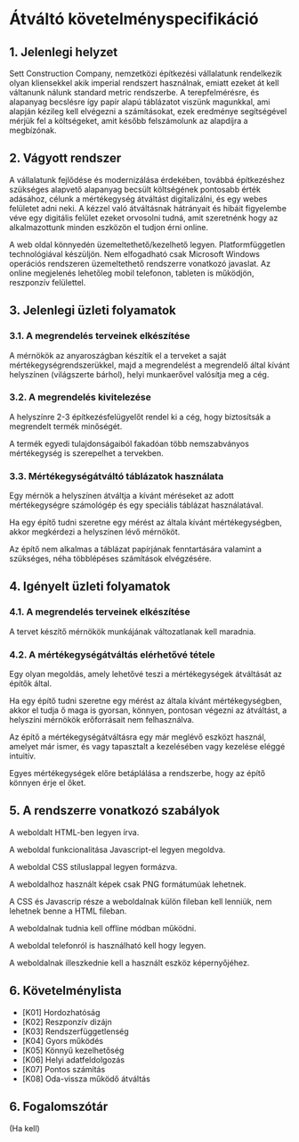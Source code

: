 # Átváltó követelményspecifikáció



## 1. Jelenlegi helyzet

Sett Construction Company, nemzetközi építkezési vállalatunk rendelkezik olyan kliensekkel akik imperial rendszert használnak, emiatt ezeket át kell váltanunk nálunk standard metric rendszerbe. A terepfelmérésre, és alapanyag becslésre így papír alapú táblázatot viszünk magunkkal, ami alapján kézileg kell elvégezni a számításokat, ezek eredménye segítségével mérjük fel a költségeket, amit később felszámolunk az alapdíjra a megbízónak.



## 2. Vágyott rendszer

A vállalatunk fejlődése és modernizálása érdekében, továbbá építkezéshez szükséges alapvető alapanyag becsült költségének pontosabb érték adásához, célunk a mértékegység átváltást digitalizálni, és egy webes felületet adni neki. A kézzel való átváltásnak hátrányait és hibáit figyelembe véve egy digitális felület ezeket orvosolni tudná, amit szeretnénk hogy az alkalmazottunk minden eszközön el tudjon érni online.

A web oldal könnyedén üzemeltethető/kezelhető legyen. Platformfüggetlen technológiával készüljön.
Nem elfogadható csak Microsoft Windows operációs rendszeren üzemeltethető rendszerre vonatkozó javaslat.
Az online megjelenés lehetőleg mobil telefonon, tableten is működjön, reszponzív felülettel.


## 3. Jelenlegi üzleti folyamatok

### 3.1. A megrendelés terveinek elkészítése

A mérnökök az anyaroszágban készítik el a terveket a saját mértékegységrendszerükkel, majd a megrendelést a megrendelő által kívánt helyszínen (világszerte bárhol), helyi munkaerővel valósítja meg a cég.

### 3.2. A megrendelés kivitelezése

A helyszínre 2-3 építkezésfelügyelőt rendel ki a cég, hogy biztosítsák a megrendelt termék minőségét.

A termék egyedi tulajdonságaiból fakadóan több nemszabványos mértékegység is szerepelhet a tervekben.

### 3.3. Mértékegységátváltó táblázatok használata

Egy mérnök a helyszínen átváltja a kívánt méréseket az adott mértékegységre számológép és egy speciális táblázat használatával.

Ha egy építő tudni szeretne egy mérést az általa kívánt mértékegységben, akkor megkérdezi a helyszínen lévő mérnököt.

Az építő nem alkalmas a táblázat papírjának fenntartására valamint a szükséges, néha többlépéses számítások elvégzésére.

## 4. Igényelt üzleti folyamatok

### 4.1. A megrendelés terveinek elkészítése

A tervet készítő mérnökök munkájának változatlanak kell maradnia.

### 4.2. A mértékegységátváltás elérhetővé tétele

Egy olyan megoldás, amely lehetővé teszi a mértékegységek átváltását az építők által.

Ha egy építő tudni szeretne egy mérést az általa kívánt mértékegységben, akkor el tudja ő maga is gyorsan, könnyen, pontosan végezni az átváltást, a helyszíni mérnökök erőforrásait nem felhasználva.

Az építő a mértékegységátváltásra egy már meglévő eszközt használ, amelyet már ismer, és vagy tapasztalt a kezelésében vagy kezelése eléggé intuitív.

Egyes mértékegységek előre betáplálása a rendszerbe, hogy az építő könnyen érje el őket.

## 5. A rendszerre vonatkozó szabályok

A weboldalt HTML-ben legyen írva.

A weboldal funkcionalitása Javascript-el legyen megoldva.

A weboldal CSS stíluslappal legyen formázva.

A weboldalhoz használt képek csak PNG formátumúak lehetnek.

A CSS és Javascrip része a weboldalnak külön fileban kell lenniük, nem lehetnek benne a HTML fileban.

A weboldalnak tudnia kell offline módban működni.

A weboldal telefonról is használható kell hogy legyen.

A weboldalnak illeszkednie kell a használt eszköz képernyőjéhez.

## 6. Követelménylista

* [K01] Hordozhatóság
* [K02] Reszponzív dizájn
* [K03] Rendszerfüggetlenség
* [K04] Gyors működés
* [K05] Könnyű kezelhetőség
* [K06] Helyi adatfeldolgozás
* [K07] Pontos számítás
* [K08] Oda-vissza működő átváltás



## 6. Fogalomszótár

(Ha kell)
